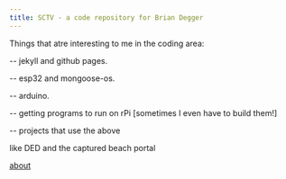 ```yaml
---
title: SCTV - a code repository for Brian Degger 
---
```

Things that atre interesting to me in the coding area:

-- jekyll and github pages.

-- esp32 and mongoose-os.

-- arduino. 

-- getting programs to run on rPi [sometimes I even have to build them!]

-- projects that use the above 
 
 like DED and the captured beach portal 
 


[about](about.md)

